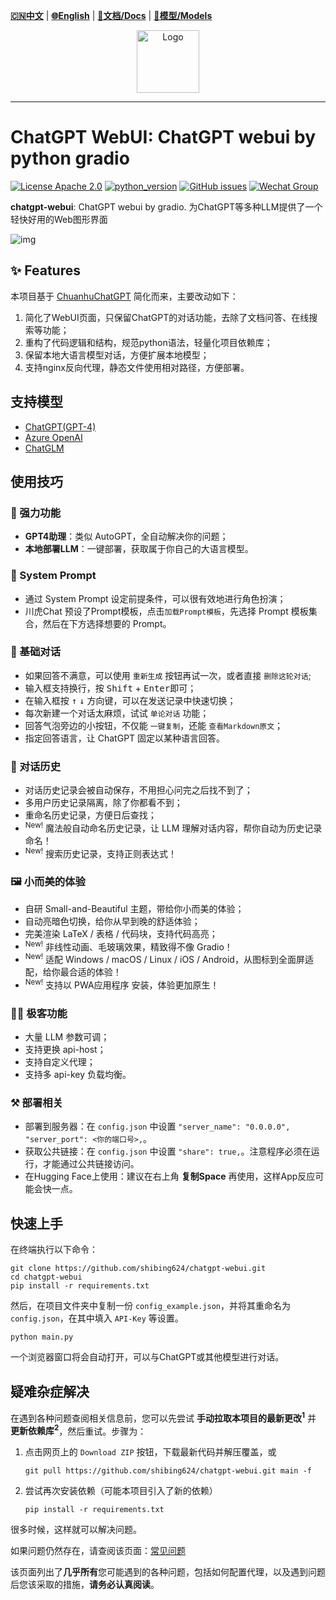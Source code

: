 [**🇨🇳中文**](https://github.com/shibing624/chatgpt-webui/blob/main/README.md) | [**🌐English**](https://github.com/shibing624/chatgpt-webui/blob/main/README_EN.md) | [**📖文档/Docs**](https://github.com/shibing624/chatgpt-webui/wiki) | [**🤖模型/Models**](https://huggingface.co/shibing624) 

<div align="center">
  <a href="https://github.com/shibing624/chatgpt-webui">
    <img src="https://github.com/shibing624/chatgpt-webui/blob/main/assets/icon.png" height="100" alt="Logo">
  </a>
</div>

-----------------

# ChatGPT WebUI: ChatGPT webui by python gradio
[![License Apache 2.0](https://img.shields.io/badge/license-Apache%202.0-blue.svg)](LICENSE)
[![python_version](https://img.shields.io/badge/Python-3.8%2B-green.svg)](requirements.txt)
[![GitHub issues](https://img.shields.io/github/issues/shibing624/chatgpt-webui.svg)](https://github.com/shibing624/chatgpt-webui/issues)
[![Wechat Group](http://vlog.sfyc.ltd/wechat_everyday/wxgroup_logo.png?imageView2/0/w/60/h/20)](#Contact)


**chatgpt-webui**: ChatGPT webui by gradio. 为ChatGPT等多种LLM提供了一个轻快好用的Web图形界面

![img](https://github.com/shibing624/chatgpt-webui/blob/main/assets/snap.png)

## ✨ Features
本项目基于 [ChuanhuChatGPT](https://github.com/GaiZhenbiao/ChuanhuChatGPT) 简化而来，主要改动如下：
1. 简化了WebUI页面，只保留ChatGPT的对话功能，去除了文档问答、在线搜索等功能；
2. 重构了代码逻辑和结构，规范python语法，轻量化项目依赖库；
3. 保留本地大语言模型对话，方便扩展本地模型；
4. 支持nginx反向代理，静态文件使用相对路径，方便部署。


## 支持模型

- [ChatGPT(GPT-4)](https://chat.openai.com) 
- [Azure OpenAI](https://azure.microsoft.com/en-us/products/ai-services/openai-service)
- [ChatGLM](https://github.com/THUDM/ChatGLM-6B)

## 使用技巧

### 💪 强力功能
- **GPT4助理**：类似 AutoGPT，全自动解决你的问题；
- **本地部署LLM**：一键部署，获取属于你自己的大语言模型。

### 🤖 System Prompt
- 通过 System Prompt 设定前提条件，可以很有效地进行角色扮演；
- 川虎Chat 预设了Prompt模板，点击`加载Prompt模板`，先选择 Prompt 模板集合，然后在下方选择想要的 Prompt。

### 💬 基础对话
- 如果回答不满意，可以使用 `重新生成` 按钮再试一次，或者直接 `删除这轮对话`;
- 输入框支持换行，按 <kbd>Shift</kbd> + <kbd>Enter</kbd>即可；
- 在输入框按 <kbd>↑</kbd> <kbd>↓</kbd> 方向键，可以在发送记录中快速切换；
- 每次新建一个对话太麻烦，试试 `单论对话` 功能；
- 回答气泡旁边的小按钮，不仅能 `一键复制`，还能 `查看Markdown原文`；
- 指定回答语言，让 ChatGPT 固定以某种语言回答。

### 📜 对话历史
- 对话历史记录会被自动保存，不用担心问完之后找不到了；
- 多用户历史记录隔离，除了你都看不到；
- 重命名历史记录，方便日后查找；
- <sup>New!</sup> 魔法般自动命名历史记录，让 LLM 理解对话内容，帮你自动为历史记录命名！
- <sup>New!</sup> 搜索历史记录，支持正则表达式！

### 🖼️ 小而美的体验
- 自研 Small-and-Beautiful 主题，带给你小而美的体验；
- 自动亮暗色切换，给你从早到晚的舒适体验；
- 完美渲染 LaTeX / 表格 / 代码块，支持代码高亮；
- <sup>New!</sup> 非线性动画、毛玻璃效果，精致得不像 Gradio！
- <sup>New!</sup> 适配 Windows / macOS / Linux / iOS / Android，从图标到全面屏适配，给你最合适的体验！
- <sup>New!</sup> 支持以 PWA应用程序 安装，体验更加原生！

### 👨‍💻 极客功能
- 大量 LLM 参数可调；
- 支持更换 api-host；
- 支持自定义代理；
- 支持多 api-key 负载均衡。

### ⚒️ 部署相关
- 部署到服务器：在 `config.json` 中设置 `"server_name": "0.0.0.0", "server_port": <你的端口号>,`。
- 获取公共链接：在 `config.json` 中设置 `"share": true,`。注意程序必须在运行，才能通过公共链接访问。
- 在Hugging Face上使用：建议在右上角 **复制Space** 再使用，这样App反应可能会快一点。

## 快速上手

在终端执行以下命令：

```shell
git clone https://github.com/shibing624/chatgpt-webui.git
cd chatgpt-webui
pip install -r requirements.txt
```

然后，在项目文件夹中复制一份 `config_example.json`，并将其重命名为 `config.json`，在其中填入 `API-Key` 等设置。

```shell
python main.py
```

一个浏览器窗口将会自动打开，可以与ChatGPT或其他模型进行对话。


## 疑难杂症解决

在遇到各种问题查阅相关信息前，您可以先尝试 **手动拉取本项目的最新更改<sup>1</sup>** 并 **更新依赖库<sup>2</sup>**，然后重试。步骤为：

1. 点击网页上的 `Download ZIP` 按钮，下载最新代码并解压覆盖，或
   ```shell
   git pull https://github.com/shibing624/chatgpt-webui.git main -f
   ```
2. 尝试再次安装依赖（可能本项目引入了新的依赖）
   ```
   pip install -r requirements.txt
   ```

很多时候，这样就可以解决问题。

如果问题仍然存在，请查阅该页面：[常见问题](https://github.com/shibing624/chatgpt-webui/wiki/常见问题)

该页面列出了**几乎所有**您可能遇到的各种问题，包括如何配置代理，以及遇到问题后您该采取的措施，**请务必认真阅读**。
